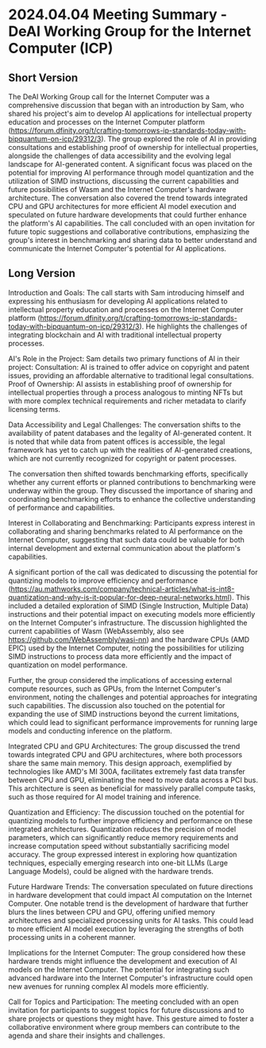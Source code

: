# 2024.04.04 Meeting Summary - DeAI Working Group for the Internet Computer (ICP)

## Short Version

The DeAI Working Group call for the Internet Computer was a comprehensive discussion that began with an introduction by Sam, who shared his project's aim to develop AI applications for intellectual property education and processes on the Internet Computer platform (https://forum.dfinity.org/t/crafting-tomorrows-ip-standards-today-with-bipquantum-on-icp/29312/3). The group explored the role of AI in providing consultations and establishing proof of ownership for intellectual properties, alongside the challenges of data accessibility and the evolving legal landscape for AI-generated content. A significant focus was placed on the potential for improving AI performance through model quantization and the utilization of SIMD instructions, discussing the current capabilities and future possibilities of Wasm and the Internet Computer's hardware architecture. The conversation also covered the trend towards integrated CPU and GPU architectures for more efficient AI model execution and speculated on future hardware developments that could further enhance the platform's AI capabilities. The call concluded with an open invitation for future topic suggestions and collaborative contributions, emphasizing the group's interest in benchmarking and sharing data to better understand and communicate the Internet Computer's potential for AI applications.

## Long Version

Introduction and Goals: The call starts with Sam introducing himself and expressing his enthusiasm for developing AI applications related to intellectual property education and processes on the Internet Computer platform (https://forum.dfinity.org/t/crafting-tomorrows-ip-standards-today-with-bipquantum-on-icp/29312/3). He highlights the challenges of integrating blockchain and AI with traditional intellectual property processes.

AI's Role in the Project: Sam details two primary functions of AI in their project:
Consultation: AI is trained to offer advice on copyright and patent issues, providing an affordable alternative to traditional legal consultations.
Proof of Ownership: AI assists in establishing proof of ownership for intellectual properties through a process analogous to minting NFTs but with more complex technical requirements and richer metadata to clarify licensing terms.

Data Accessibility and Legal Challenges: The conversation shifts to the availability of patent databases and the legality of AI-generated content. It is noted that while data from patent offices is accessible, the legal framework has yet to catch up with the realities of AI-generated creations, which are not currently recognized for copyright or patent processes.

The conversation then shifted towards benchmarking efforts, specifically whether any current efforts or planned contributions to benchmarking were underway within the group. They discussed the importance of sharing and coordinating benchmarking efforts to enhance the collective understanding of performance and capabilities.

Interest in Collaborating and Benchmarking: Participants express interest in collaborating and sharing benchmarks related to AI performance on the Internet Computer, suggesting that such data could be valuable for both internal development and external communication about the platform's capabilities.

A significant portion of the call was dedicated to discussing the potential for quantizing models to improve efficiency and performance (https://au.mathworks.com/company/technical-articles/what-is-int8-quantization-and-why-is-it-popular-for-deep-neural-networks.html). This included a detailed exploration of SIMD (Single Instruction, Multiple Data) instructions and their potential impact on executing models more efficiently on the Internet Computer's infrastructure. The discussion highlighted the current capabilities of Wasm (WebAssembly, also see https://github.com/WebAssembly/wasi-nn) and the hardware CPUs (AMD EPIC) used by the Internet Computer, noting the possibilities for utilizing SIMD instructions to process data more efficiently and the impact of quantization on model performance.

Further, the group considered the implications of accessing external compute resources, such as GPUs, from the Internet Computer's environment, noting the challenges and potential approaches for integrating such capabilities. The discussion also touched on the potential for expanding the use of SIMD instructions beyond the current limitations, which could lead to significant performance improvements for running large models and conducting inference on the platform.

Integrated CPU and GPU Architectures: The group discussed the trend towards integrated CPU and GPU architectures, where both processors share the same main memory. This design approach, exemplified by technologies like AMD's MI 300A, facilitates extremely fast data transfer between CPU and GPU, eliminating the need to move data across a PCI bus. This architecture is seen as beneficial for massively parallel compute tasks, such as those required for AI model training and inference.

Quantization and Efficiency: The discussion touched on the potential for quantizing models to further improve efficiency and performance on these integrated architectures. Quantization reduces the precision of model parameters, which can significantly reduce memory requirements and increase computation speed without substantially sacrificing model accuracy. The group expressed interest in exploring how quantization techniques, especially emerging research into one-bit LLMs (Large Language Models), could be aligned with the hardware trends.

Future Hardware Trends: The conversation speculated on future directions in hardware development that could impact AI computation on the Internet Computer. One notable trend is the development of hardware that further blurs the lines between CPU and GPU, offering unified memory architectures and specialized processing units for AI tasks. This could lead to more efficient AI model execution by leveraging the strengths of both processing units in a coherent manner.

Implications for the Internet Computer: The group considered how these hardware trends might influence the development and execution of AI models on the Internet Computer. The potential for integrating such advanced hardware into the Internet Computer's infrastructure could open new avenues for running complex AI models more efficiently.

Call for Topics and Participation: The meeting concluded with an open invitation for participants to suggest topics for future discussions and to share projects or questions they might have. This gesture aimed to foster a collaborative environment where group members can contribute to the agenda and share their insights and challenges.
